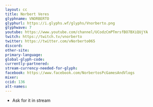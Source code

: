 ```yaml
---
layout: cc
title: Norbert Veres
glyphname: VNORBERTO
glyphurl: https://i.glyphs.wf/glyphs/Vnorberto.png
glyphwave: 7
youtube: https://www.youtube.com/channel/UCodzCmPTmrsfBO7BXiQUjYA
twitch: https://twitch.tv/vnorberto
twitter: https://twitter.com/vNorberto065
discord: 
other-site: 
primary-language: 
global-glyph-code: 
currently-partnered: 
stream-currency-needed-for-glyph: 
facebook: https://www.facebook.com/NorbertosPcGamesAndVlogs
mixer: 
ccid: 136
alt-names: 
---
```

* Ask for it in stream

